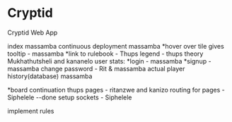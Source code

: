 # Cryptid
Cryptid Web App


index massamba
continuous deployment massamba
*hover over tile  gives tooltip - massamba
*link to rulebook - Thups
legend - thups
theory Mukhathutsheli and kananelo
user stats:
	*login - massamba
	*signup - massamba
	change password - Rit & massamba
	actual player history(database) massamba

*board continuation thups
pages - ritanzwe and kanizo
routing for pages - Siphelele --done
setup sockets - Siphelele

implement rules
